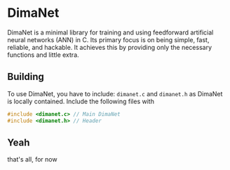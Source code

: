 # DimaNet

DimaNet is a minimal library for training and using feedforward
artificial neural networks (ANN) in C. Its primary focus is on being simple,
fast, reliable, and hackable. It achieves this by providing only the necessary
functions and little extra.

## Building

To use DimaNet, you have to include: `dimanet.c` and `dimanet.h` as DimaNet is locally contained. Include the following files with 
```c
#include <dimanet.c> // Main DimaNet
#include <dimanet.h> // Header
```

## Yeah
that's all, for now
